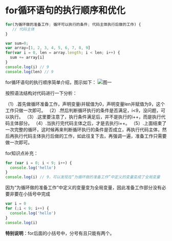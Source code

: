 # for循环语句的执行顺序和优化

```js
for(为循环做的准备工作; 循环可以执行的条件; 代码主体执行后做的工作) {
   // 代码主体
}
```

```js
var sum=0;
var array=[1, 2, 3, 4, 5, 6, 7, 8, 9]
for(var i = 0, len = array.length; i < len; i++) {
  sum += array[i]
}
console.log(i) // 9
console.log(len) // 9
```

for循环语句的执行顺序简单介绍，图示如下：
![图一](/images/20230730/01for.jpg)

按照语法结构对代码进行一下分析：

（1）.首先做循环准备工作，声明变量i并赋值为0，声明变量len并赋值为9，这个工作只做一次即可。
（2）.然后判断循环执行的条件是否满足，i<9，没问题，可以执行。
（3）.这里要注意了，执行条件满足后，并不是执行的i++，而是执行代码主体部分。
（4）.当执行完代码主体之后，才是去执行i++。
（5）.上面结束了一次完整的循环，这时候再来判断循环执行的条件是否成立，再执行代码主体，然后再执行代码主体执行后做的工作，如此往复下去，再强调一遍，准备工作只需要做一次即可。

for知识点补充：

```js
for (var i = 0; i < 9; i++) {
  console.log('hello')
}
console.log(i) // 9，可以发现在“为循环做的准备工作”中定义的变量变成了全局变量
```

因为“为循环做的准备工作”中定义的变量变为全局变量，因此准备工作部分没有必要非要在小括号中完成

```js
var i = 0
for (;i < 9; i++) {
  console.log('hello')
}
console.log(i)
```

**特别说明**：for后面的小括号中，分号有且只能有两个。
